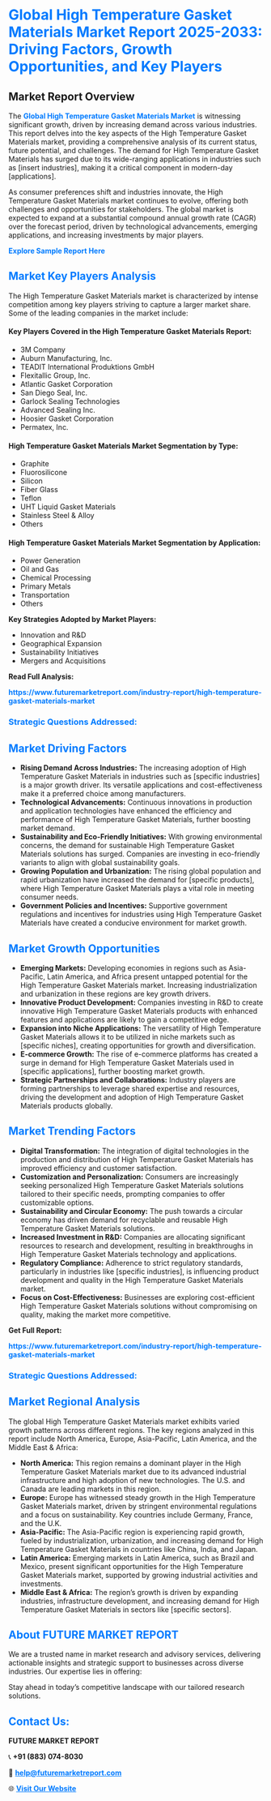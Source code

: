 <h1 style="color: #007BFF;">Global High Temperature Gasket Materials Market Report 2025-2033: Driving Factors, Growth Opportunities, and Key Players</h1>

<section id="overview">
<h2>Market Report Overview</h2>
<p>The <a href="https://www.futuremarketreport.com/industry-report/high-temperature-gasket-materials-market" style="color: #007BFF; text-decoration: none;"><strong>Global High Temperature Gasket Materials Market</strong></a> is witnessing significant growth, driven by increasing demand across various industries. This report delves into the key aspects of the High Temperature Gasket Materials market, providing a comprehensive analysis of its current status, future potential, and challenges. The demand for High Temperature Gasket Materials has surged due to its wide-ranging applications in industries such as [insert industries], making it a critical component in modern-day [applications].</p>
<p>As consumer preferences shift and industries innovate, the High Temperature Gasket Materials market continues to evolve, offering both challenges and opportunities for stakeholders. The global market is expected to expand at a substantial compound annual growth rate (CAGR) over the forecast period, driven by technological advancements, emerging applications, and increasing investments by major players.</p>
</section>

<section id="overview">
<p><a href="https://www.futuremarketreport.com/request-sample/reportId=62144" style="color: #007BFF; text-decoration: none;"><strong>Explore Sample Report Here</strong></a></p>
</section>

<section id="key-players">
<h2 style="color: #007BFF;">Market Key Players Analysis</h2>
<p>The High Temperature Gasket Materials market is characterized by intense competition among key players striving to capture a larger market share. Some of the leading companies in the market include:</p>
<h4>Key Players Covered in the High Temperature Gasket Materials Report:</h4>
<ul><li>3M Company</li><li>Auburn Manufacturing, Inc.</li><li>TEADIT International Produktions GmbH</li><li>Flexitallic Group, Inc.</li><li>Atlantic Gasket Corporation</li><li>San Diego Seal, Inc.</li><li>Garlock Sealing Technologies</li><li>Advanced Sealing Inc.</li><li>Hoosier Gasket Corporation</li><li>Permatex, Inc.</li></ul>
<h4>High Temperature Gasket Materials Market Segmentation by Type:</h4>
<ul><li>Graphite</li><li>Fluorosilicone</li><li>Silicon</li><li>Fiber Glass</li><li>Teflon</li><li>UHT Liquid Gasket Materials</li><li>Stainless Steel &amp; Alloy</li><li>Others</li></ul>

<h4>High Temperature Gasket Materials Market Segmentation by Application:</h4>
<ul><li>Power Generation</li><li>Oil and Gas</li><li>Chemical Processing</li><li>Primary Metals</li><li>Transportation</li><li>Others</li></ul>
<p><strong>Key Strategies Adopted by Market Players:</strong></p>
<ul>
<li>Innovation and R&D</li>
<li>Geographical Expansion</li>
<li>Sustainability Initiatives</li>
<li>Mergers and Acquisitions</li>
</ul>
</section>

<section>
<p><strong>Read Full Analysis: </strong></p><a href="https://www.futuremarketreport.com/industry-report/high-temperature-gasket-materials-market" style="color: #007BFF; text-decoration: none;"><strong>https://www.futuremarketreport.com/industry-report/high-temperature-gasket-materials-market</strong></a>
<h3 style="color: #007BFF;">Strategic Questions Addressed:</h3>
</section>

<section id="driving-factors">
<h2 style="color: #007BFF;">Market Driving Factors</h2>
<ul>
<li><strong>Rising Demand Across Industries:</strong> The increasing adoption of High Temperature Gasket Materials in industries such as [specific industries] is a major growth driver. Its versatile applications and cost-effectiveness make it a preferred choice among manufacturers.</li>
<li><strong>Technological Advancements:</strong> Continuous innovations in production and application technologies have enhanced the efficiency and performance of High Temperature Gasket Materials, further boosting market demand.</li>
<li><strong>Sustainability and Eco-Friendly Initiatives:</strong> With growing environmental concerns, the demand for sustainable High Temperature Gasket Materials solutions has surged. Companies are investing in eco-friendly variants to align with global sustainability goals.</li>
<li><strong>Growing Population and Urbanization:</strong> The rising global population and rapid urbanization have increased the demand for [specific products], where High Temperature Gasket Materials plays a vital role in meeting consumer needs.</li>
<li><strong>Government Policies and Incentives:</strong> Supportive government regulations and incentives for industries using High Temperature Gasket Materials have created a conducive environment for market growth.</li>
</ul>
</section>

<section id="growth-opportunities">
<h2 style="color: #007BFF;">Market Growth Opportunities</h2>
<ul>
<li><strong>Emerging Markets:</strong> Developing economies in regions such as Asia-Pacific, Latin America, and Africa present untapped potential for the High Temperature Gasket Materials market. Increasing industrialization and urbanization in these regions are key growth drivers.</li>
<li><strong>Innovative Product Development:</strong> Companies investing in R&D to create innovative High Temperature Gasket Materials products with enhanced features and applications are likely to gain a competitive edge.</li>
<li><strong>Expansion into Niche Applications:</strong> The versatility of High Temperature Gasket Materials allows it to be utilized in niche markets such as [specific niches], creating opportunities for growth and diversification.</li>
<li><strong>E-commerce Growth:</strong> The rise of e-commerce platforms has created a surge in demand for High Temperature Gasket Materials used in [specific applications], further boosting market growth.</li>
<li><strong>Strategic Partnerships and Collaborations:</strong> Industry players are forming partnerships to leverage shared expertise and resources, driving the development and adoption of High Temperature Gasket Materials products globally.</li>
</ul>
</section>

<section id="trending-factors">
<h2 style="color: #007BFF;">Market Trending Factors</h2>
<ul>
<li><strong>Digital Transformation:</strong> The integration of digital technologies in the production and distribution of High Temperature Gasket Materials has improved efficiency and customer satisfaction.</li>
<li><strong>Customization and Personalization:</strong> Consumers are increasingly seeking personalized High Temperature Gasket Materials solutions tailored to their specific needs, prompting companies to offer customizable options.</li>
<li><strong>Sustainability and Circular Economy:</strong> The push towards a circular economy has driven demand for recyclable and reusable High Temperature Gasket Materials solutions.</li>
<li><strong>Increased Investment in R&D:</strong> Companies are allocating significant resources to research and development, resulting in breakthroughs in High Temperature Gasket Materials technology and applications.</li>
<li><strong>Regulatory Compliance:</strong> Adherence to strict regulatory standards, particularly in industries like [specific industries], is influencing product development and quality in the High Temperature Gasket Materials market.</li>
<li><strong>Focus on Cost-Effectiveness:</strong> Businesses are exploring cost-efficient High Temperature Gasket Materials solutions without compromising on quality, making the market more competitive.</li>
</ul>
</section>

<section>
<p><strong>Get Full Report: </strong></p><a href="https://www.futuremarketreport.com/industry-report/high-temperature-gasket-materials-market" style="color: #007BFF; text-decoration: none;"><strong>https://www.futuremarketreport.com/industry-report/high-temperature-gasket-materials-market</strong></a>
<h3 style="color: #007BFF;">Strategic Questions Addressed:</h3>
</section>


<section id="regional-analysis">
<h2 style="color: #007BFF;">Market Regional Analysis</h2>
<p>The global High Temperature Gasket Materials market exhibits varied growth patterns across different regions. The key regions analyzed in this report include North America, Europe, Asia-Pacific, Latin America, and the Middle East & Africa:</p>
<ul>
<li><strong>North America:</strong> This region remains a dominant player in the High Temperature Gasket Materials market due to its advanced industrial infrastructure and high adoption of new technologies. The U.S. and Canada are leading markets in this region.</li>
<li><strong>Europe:</strong> Europe has witnessed steady growth in the High Temperature Gasket Materials market, driven by stringent environmental regulations and a focus on sustainability. Key countries include Germany, France, and the U.K.</li>
<li><strong>Asia-Pacific:</strong> The Asia-Pacific region is experiencing rapid growth, fueled by industrialization, urbanization, and increasing demand for High Temperature Gasket Materials in countries like China, India, and Japan.</li>
<li><strong>Latin America:</strong> Emerging markets in Latin America, such as Brazil and Mexico, present significant opportunities for the High Temperature Gasket Materials market, supported by growing industrial activities and investments.</li>
<li><strong>Middle East & Africa:</strong> The region’s growth is driven by expanding industries, infrastructure development, and increasing demand for High Temperature Gasket Materials in sectors like [specific sectors].</li>
</ul>
</section>

<footer>
<h2 style="color: #007BFF;">About FUTURE MARKET REPORT</h2>
<p>We are a trusted name in market research and advisory services, delivering actionable insights and strategic support to businesses across diverse industries. Our expertise lies in offering:</p>

<p>Stay ahead in today’s competitive landscape with our tailored research solutions.</p>

<h2 style="color: #007BFF;">Contact Us:</h2>
<p><strong>FUTURE MARKET REPORT</strong></p>
<p>📞 <strong>+91 (883) 074-8030</strong></p>
<p>📧 <strong><a href="mailto:help@futuremarketreport.com" style="color: #007BFF;">help@futuremarketreport.com</a></strong></p>
<p>🌐 <strong><a href="https://www.futuremarketreport.com/" style="color: #007BFF;">Visit Our Website</a></strong></p>
</footer>